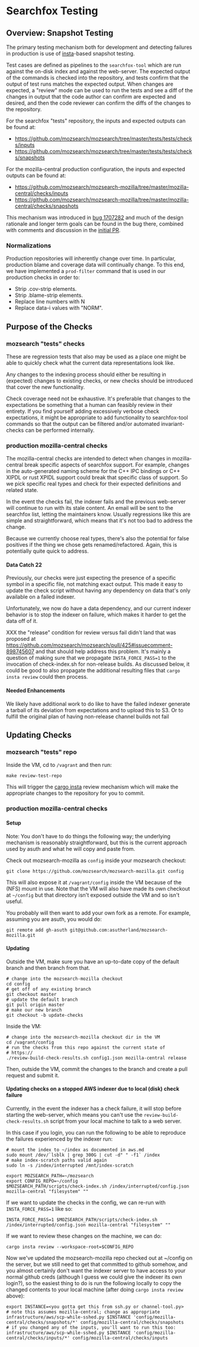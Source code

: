 # Searchfox Testing

## Overview: Snapshot Testing

The primary testing mechanism both for development and detecting failures in
production is use of [insta](https://insta.rs/)-based snapshot testing.

Test cases are defined as pipelines to the `searchfox-tool` which are run
against the on-disk index and against the web-server.  The expected output of
the commands is checked into the repository, and tests confirm that the output
of test runs matches the expected output.  When changes are expected, a "review"
mode can be used to run the tests and see a diff of the changes in output that
the code author can confirm are expected and desired, and then the code reviewer
can confirm the diffs of the changes to the repository.

For the searchfox "tests" repository, the inputs and expected outputs can be
found at:
- https://github.com/mozsearch/mozsearch/tree/master/tests/tests/checks/inputs
- https://github.com/mozsearch/mozsearch/tree/master/tests/tests/checks/snapshots

For the mozilla-central production configuration, the inputs and expected
outputs can be found at:
- https://github.com/mozsearch/mozsearch-mozilla/tree/master/mozilla-central/checks/inputs
- https://github.com/mozsearch/mozsearch-mozilla/tree/master/mozilla-central/checks/snapshots

This mechanism was introduced in
[bug 1707282](https://bugzilla.mozilla.org/show_bug.cgi?id=1707282) and much of
the design rationale and longer term goals can be found in the bug there,
combined with comments and discussion in the
[initial PR](https://github.com/mozsearch/mozsearch/pull/422).

### Normalizations

Production repositories will inherently change over time.  In particular,
production blame and coverage data will continually change.  To this end, we
have implemented a `prod-filter` command that is used in our production checks
in order to:
- Strip .cov-strip elements.
- Strip .blame-strip elements.
- Replace line numbers with N
- Replace data-i values with "NORM".

## Purpose of the Checks

### mozsearch "tests" checks

These are regression tests that also may be used as a place one might be able to
quickly check what the current data representations look like.

Any changes to the indexing process should either be resulting in (expected)
changes to existing checks, or new checks should be introduced that cover the
new functionality.

Check coverage need not be exhaustive.  It's preferable that changes to the
expectations be something that a human can feasibly review in their entirety.
If you find yourself adding excessively verbose check expectations, it might
be appropriate to add functionality to searchfox-tool commands so that the
output can be filtered and/or automated invariant-checks can be performed
internally.

### production mozilla-central checks

The mozilla-central checks are intended to detect when changes in
mozilla-central break specific aspects of searchfox support.  For example,
changes in the auto-generated naming scheme for the C++ IPC bindings or C++
XIPDL or rust XPIDL support could break that specific class of support.  So we
pick specific real types and check for their expected definitions and related
state.

In the event the checks fail, the indexer fails and the previous web-server will
continue to run with its stale content.  An email will be sent to the searchfox
list, letting the maintainers know.  Usually regressions like this are simple
and straightforward, which means that it's not too bad to address the change.

Because we currently choose real types, there's also the potential for false
positives if the thing we chose gets renamed/refactored.  Again, this is
potentially quite quick to address.

#### Data Catch 22

Previously, our checks were just expecting the presence of a specific symbol in
a specific file, not matching exact output.  This made it easy to update the
check script without having any dependency on data that's only available on a
failed indexer.

Unfortunately, we now do have a data dependency, and our current indexer
behavior is to stop the indexer on failure, which makes it harder to get the
data off of it.

XXX the "release" condition for review versus fail didn't land that was proposed
at https://github.com/mozsearch/mozsearch/pull/425#issuecomment-898745607 and
that should help address this problem.  It's mainly a question of making sure
that we propagate `INSTA_FORCE_PASS=1` to the invocation of check-index.sh
for non-release builds.  As discussed below, it could be good to also propagate
the additional resulting files that `cargo insta review` could then process.

#### Needed Enhancements

We likely have additional work to do like to have the failed indexer generate a
tarball of its deviation from expectations and to upload this to S3.  Or to
fulfill the original plan of having non-release channel builds not fail

## Updating Checks

### mozsearch "tests" repo

Inside the VM, cd to `/vagrant` and then run:
```
make review-test-repo
```

This will trigger the [cargo insta](https://insta.rs/docs/cli/) review
mechanism which will make the appropriate changes to the repository for you to
commit.

### production mozilla-central checks

#### Setup

Note: You don't have to do things the following way; the underlying mechanism is
reasonably straightforward, but this is the current approach used by asuth and
what he will copy and paste from.

Check out mozsearch-mozilla as `config` inside your mozsearch checkout:
```
git clone https://github.com/mozsearch/mozsearch-mozilla.git config
```

This will also expose it at `/vagrant/config` inside the VM because of the (NFS)
mount in use.  Note that the VM will also have made its own checkout at
`~/config` but that directory isn't exposed outside the VM and so isn't useful.

You probably will then want to add your own fork as a remote.  For example,
assuming you are asuth, you would do:
```
git remote add gh-asuth git@github.com:asutherland/mozsearch-mozilla.git
```

#### Updating

Outside the VM, make sure you have an up-to-date copy of the default branch and
then branch from that.
```shell
# change into the mozsearch-mozilla checkout
cd config
# get off of any existing branch
git checkout master
# update the default branch
git pull origin master
# make our new branch
git checkout -b update-checks
```

Inside the VM:
```shell
# change into the mozsearch-mozilla checkout dir in the VM
cd /vagrant/config
# run the checks from this repo against the current state of
# https://
./review-build-check-results.sh config1.json mozilla-central release
```

Then, outside the VM, commit the changes to the branch and create a pull
request and submit it.

#### Updating checks on a stopped AWS indexer due to local (disk) check failure

Currently, in the event the indexer has a check failure, it will stop before
starting the web-server, which means you can't use the
`review-build-check-results.sh` script from your local machine to talk to a web
server.

In this case if you login, you can run the following to be able to reproduce the
failures experienced by the indexer run:

```shell
# mount the index to ~/index as documented in aws.md
sudo mount /dev/`lsblk | grep 300G | cut -d" " -f1` /index
# make index-scratch paths valid again
sudo ln -s /index/interrupted /mnt/index-scratch

export MOZSEARCH_PATH=~/mozsearch
export CONFIG_REPO=~/config
$MOZSEARCH_PATH/scripts/check-index.sh /index/interrupted/config.json mozilla-central "filesystem" ""
```

If we want to update the checks in the config, we can re-run with
`INSTA_FORCE_PASS=1` like so:

```shell
INSTA_FORCE_PASS=1 $MOZSEARCH_PATH/scripts/check-index.sh /index/interrupted/config.json mozilla-central "filesystem" ""
```

If we want to review these changes on the machine, we can do:
```shell
cargo insta review --workspace-root=$CONFIG_REPO
```

Now we've updated the mozsearch-mozilla repo checked out at ~/config on the
server, but we still need to get that committed to github somehow, and you
almost certainly don't want the indexer server to have access to your normal
github creds (although I guess we could give the indexer its own login?), so
the easiest thing to do is run the following locally to copy the changed
contents to your local machine (after doing `cargo insta review` above):

```shell
export INSTANCE=<you gotta get this from ssh.py or channel-tool.py>
# note this assumes mozilla-central; change as appropriate
infrastructure/aws/scp-while-sshed.py $INSTANCE 'config/mozilla-central/checks/snapshots/*' config/mozilla-central/checks/snapshots
# if you changed any of the inputs, you'll want to run this too:
infrastructure/aws/scp-while-sshed.py $INSTANCE 'config/mozilla-central/checks/inputs/*' config/mozilla-central/checks/inputs
```

